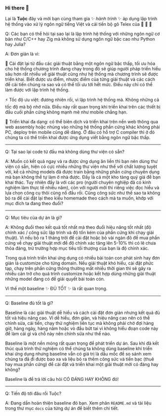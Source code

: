 ### Hi there 👋

Lại là **Tuộc** đây và mời bạn cùng tham gia ✨ _hành trình_ ✨ áp dụng lập trình hệ thống vào xử lý ngôn ngữ tiếng Việt và cải tiến bộ gõ Telex của 🐙 🐙 🐙

Q: Các bạn có thể hỏi tại sao lại là lập trình hệ thống với những ngôn ngữ cơ bản như C/C++ hay Zig mà không sử dụng ngôn ngữ bậc cao như Python hay Julia? 


A: Đơn giản là vì:

🔭 Cài đặt lại từ đầu các giải thuật bằng một ngôn ngữ bậc thấp, tối ưu hóa cho hệ thống chương trình đang chạy trong đó sẽ giúp người pháp triển hiểu sâu hơn rất nhiều về giải thuật cũng như hệ thống mà chương trình sẽ được triển khai. Biết được ưu điểm, nhược điểm của từng giải thuật và các cách để cải tiến chúng ra sao và có thể tối ưu tới hết mức. Điều này chỉ có thể làm được với lập trình hệ thống.

⚡ Tốc độ ưu việt: đương nhiên rồi, vì lập trình hệ thống mà. Không những cả tốc độ mà bộ nhớ nữa. Điều này rất quan trọng khi triển khai trên các thiết bị đầu cuối phần cứng không mạnh mẽ như mobile chẳng hạn.

🌱 Triển khai đa dạng: có thể biên dịch và triển khai trên nền web thông qua web assembly hoặc nhúng vào những hệ thống phần cứng khác không phải PC, deploy trên mobile cũng dễ dàng. Ở đâu có hỗ trợ C compiler thì ở đó chúng ta có thể triển khai được ứng dụng viết bằng ngôn ngữ bậc thấp.

- - -

Q: Tại sao lại code từ đầu mà không dùng thư viện có sẵn? 

A: Muốn có kết quả ngay và ra được ứng dụng ăn liền thì bạn nên dùng thư viện có sẵn, hiện có cực nhiều những thư viện như thế với chất lượng tuyệt vời, kể cả những models đã được train bằng những phần cứng chuyên dụng mà bạn không thể tự làm ở nhà được. Đấy là cả một kho tàng quý giá để bạn khai thác. Tuy nhiên đấy là với các pro (người chuyên nghiệp đã có kinh nghiệm làm thực tế nhiều năm), còn với người mới thì riêng việc đọc hiểu và lựa chọn công cụ thôi cũng nổ đầu rồi. Cũng công sức như thế sao ta không bỏ ra để cài đặt lại theo kiểu homemade theo cách mà ta muốn, khớp với mục đích ta đang theo đuổi?


- - -

Q: Mục tiêu của dự án là gì?

A: Không đuổi theo kết quả tốt nhất mà theo đuổi hiệu năng tốt nhất (độ chính xác / công sức lập trình và độ tốn kém của phần cứng khi chạy giải thuật). Vì nếu bỏ ra 1 tháng trời để cài đặt hoặc bỏ vài ngàn đô để mua phần cứng về chạy giải thuật mới để độ chính xác tăng lên 5-10% thì có lẽ chưa thỏa đáng, trừ trường hợp mục tiêu tối thượng của bạn là độ chính xác.

Trong quá trình triển khai ứng dụng có nhiều bài toán con phát sinh hay đơn giản là customize cho từng domain. Nếu giải thuật khó hiểu, cài đặt phức tạp, chạy trên phần cứng thông thường mất nhiều thời gian thì sẽ gây ra nhiều cản trở cho quá trình customize hoặc kết hợp dùng những giải thuật những model đang có để giải quyết bài toán cón.

Vì thế một baseline ✨ ĐỦ TỐT ✨ là rất quan trọng.

- - -

Q: Baseline đủ tốt là gì?

Baseline là các giải thuật dễ hiểu và cách cài đặt đơn giản nhưng kết quả đủ tốt và hiệu năng cao. Vì dễ hiểu, đơn giản, và hiệu năng cao nên có thể chỉnh sửa, cải tiến, chạy thử nghiệm liên tục mà không phải chờ đợi hàng giờ, hàng ngày, hàng năm hoặc vò đầu bứt tai vì không hiểu đoạn code này để làm cái gì và chỗ này nên chỉnh sửa như thế nào.

Baseline là một nền móng rất quan trọng để phát triển dự án. Sau khi đã kết thúc quá trình thử nghiệm có thể chúng ta không dùng baseline khi triển khai ứng dụng nhưng baseline vẫn có giá trị là dấu mốc để so sánh xem chúng ta đã đi được bao xa và liệu bỏ ra thêm công sức và tiền bạc (thuê hay mua phần cứng) để cài đặt và triển khai một giải thuật mới có đáng hay không?

Baseline là để trả lời câu hỏi CÓ ĐÁNG HAY KHÔNG đó!


- - -

Q: Tiến độ tới đâu rồi Tuộc?

A: Đang dần hoàn thiện baseline đó bạn. Xem phân `README.md` và tài liệu trong thư mục `docs` của từng dự án để biết thêm chi tiết.